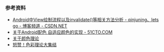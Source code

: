 ### 参考资料
- [Android中View绘制流程以及invalidate()等相关方法分析 - qinjuning、lets go - 博客频道 - CSDN.NET](http://blog.csdn.net/qinjuning/article/details/7110211)
- [关于Android配色 自适应颜色的实现 - 51CTO.COM](http://mobile.51cto.com/abased-435463.htm)
- [关于颜色理论](http://www.ruanyifeng.com/blog/2008/07/color_theory.html)
- [怒赞！色彩理论大集结](http://www.uisdc.com/p3526)